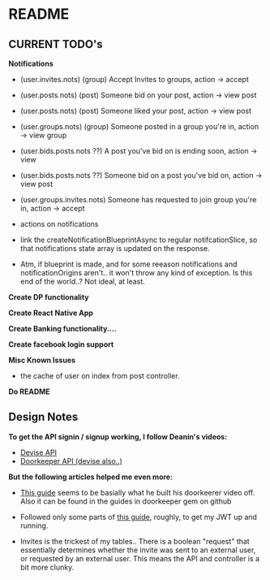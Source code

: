 # README

## CURRENT TODO's

**Notifications**

- (user.invites.nots) (group) Accept Invites to groups, action -> accept
- (user.posts.nots) (post) Someone bid on your post, action -> view post
- (user.posts.nots) (post) Someone liked your post, action -> view post
- (user.groups.nots) (group) Someone posted in a group you're in, action -> view group
- (user.bids.posts.nots ??) A post you've bid on is ending soon, action -> view
- (user.bids.posts.nots ??) Someone bid on a post you've bid on, action -> view post
- (user.groups.invites.nots) Someone has requested to join group you're in, action -> accept

- actions on notifications

- link the createNotificationBlueprintAsync to regular notifcationSlice, so that notifications state array is updated on the response.

- Atm, if blueprint is made, and for some reeason notifications and notificationOrigins aren't.. it won't throw any kind of exception. Is this end of the world..? Not ideal, at least.

**Create DP functionality**

**Create React Native App**

**Create Banking functionality....**

**Create facebook login support**

**Misc Known Issues**

- the cache of user on index from post controller.

**Do README**

## Design Notes

**To get the API signin / signup working, I follow Deanin's videos:**

- [Devise API](https://www.youtube.com/watch?v=PqizV5l1yFE&ab_channel=Deanin)
- [Doorkeeper API (devise also..)](https://www.youtube.com/watch?v=Kwm4Edvlqhw&ab_channel=Deanin)

**But the following articles helped me even more:**

- [This guide](https://rubyyagi.com/rails-api-authentication-devise-doorkeeper/) seems to be basially what he built his doorkeerer video off. Also it can be found in the guides in doorkeeper gem on github
- Followed only some parts of [this guide](https://www.bluebash.co/blog/rails-6-7-api-authentication-with-jwt/), roughly, to get my JWT up and running.

- Invites is the trickest of my tables.. There is a boolean "request" that essentially determines whether the invite was sent to an external user, or requested by an external user. This means the API and controller is a bit more clunky.
